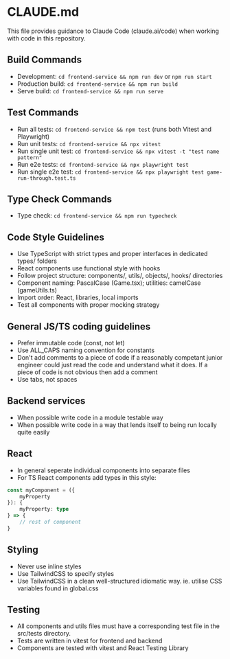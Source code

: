 # CLAUDE.md

This file provides guidance to Claude Code (claude.ai/code) when working with code in this repository.

## Build Commands
- Development: `cd frontend-service && npm run dev` or `npm run start`
- Production build: `cd frontend-service && npm run build`
- Serve build: `cd frontend-service && npm run serve`

## Test Commands
- Run all tests: `cd frontend-service && npm test` (runs both Vitest and Playwright)
- Run unit tests: `cd frontend-service && npx vitest`
- Run single unit test: `cd frontend-service && npx vitest -t "test name pattern"`
- Run e2e tests: `cd frontend-service && npx playwright test`
- Run single e2e test: `cd frontend-service && npx playwright test game-run-through.test.ts`

## Type Check Commands
- Type check: `cd frontend-service && npm run typecheck`

## Code Style Guidelines
- Use TypeScript with strict types and proper interfaces in dedicated types/ folders
- React components use functional style with hooks
- Follow project structure: components/, utils/, objects/, hooks/ directories
- Component naming: PascalCase (Game.tsx); utilities: camelCase (gameUtils.ts)
- Import order: React, libraries, local imports
- Test all components with proper mocking strategy 

## General JS/TS coding guidelines
- Prefer immutable code (const, not let) 
- Use ALL_CAPS naming convention for constants
- Don't add comments to a piece of code if a reasonably competant junior engineer could just read the code and understand what it does. If a piece of code is not obvious then add a comment
- Use tabs, not spaces

## Backend services 
- When possible write code in a module testable way
- When possible write code in a way that lends itself to being run locally quite easily

## React
- In general seperate individual components into separate files 
- For TS React components add types in this style: 

```ts
const myComponent = ({
	myProperty
}): {
	myProperty: type
} => {
	// rest of component 
}
```

## Styling
- Never use inline styles
- Use TailwindCSS to specify styles
- Use TailwindCSS in a clean well-structured idiomatic way. ie. utilise CSS variables found in global.css

## Testing 
- All components and utils files must have a corresponding test file in the src/tests directory. 
- Tests are written in vitest for frontend and backend
- Components are tested with vitest and React Testing Library